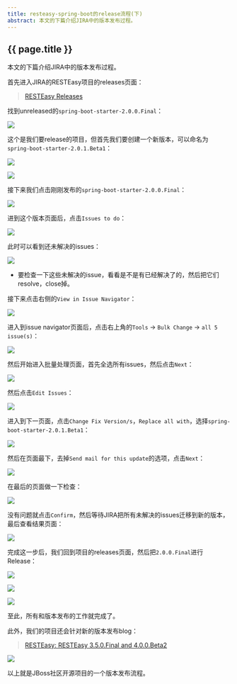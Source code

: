 ```yaml
---
title: resteasy-spring-boot的release流程(下)
abstract: 本文的下篇介绍JIRA中的版本发布过程。
---
```


## {{ page.title }}

本文的下篇介绍JIRA中的版本发布过程。

首先进入JIRA的RESTEasy项目的releases页面：

> [RESTEasy Releases](https://issues.jboss.org/projects/RESTEASY?selectedItem=com.atlassian.jira.jira-projects-plugin%3Arelease-page&status=released-unreleased)

找到unreleased的`spring-boot-starter-2.0.0.Final`：

![](https://raw.githubusercontent.com/liweinan/blogpicbackup/master/data/A182E717-0736-4E95-9380-1F3283331104.png)

这个是我们要release的项目，但首先我们要创建一个新版本，可以命名为`spring-boot-starter-2.0.1.Beta1`：

![](https://raw.githubusercontent.com/liweinan/blogpicbackup/master/data/9686531D-F2E2-43E6-AE2F-9683E772265E.png)

![](https://raw.githubusercontent.com/liweinan/blogpicbackup/master/data/9066B1EA-8828-4272-B53E-188EC9FD81FB.png)

接下来我们点击刚刚发布的`spring-boot-starter-2.0.0.Final`：

![](https://raw.githubusercontent.com/liweinan/blogpicbackup/master/data/B4A64DA9-DE7C-495C-9C08-0814330C5D97.png)

进到这个版本页面后，点击`Issues to do`：

![](https://raw.githubusercontent.com/liweinan/blogpicbackup/master/data/34718D7C-4755-4F8F-9032-4288F6E0C713.png)

此时可以看到还未解决的issues：

![](https://raw.githubusercontent.com/liweinan/blogpicbackup/master/data/5142B850-4CD2-4156-BE87-F9060FC27A97.png)

* 要检查一下这些未解决的issue，看看是不是有已经解决了的，然后把它们resolve，close掉。

接下来点击右侧的`View in Issue Navigator`：

![](https://raw.githubusercontent.com/liweinan/blogpicbackup/master/data/59A01484-3B16-4664-9945-ADDE50393041.png)

进入到issue navigator页面后，点击右上角的`Tools` -> `Bulk Change` -> `all 5 issue(s)`：

![](https://raw.githubusercontent.com/liweinan/blogpicbackup/master/data/5AEDE61C-35E8-489B-B16E-4EF5B5F4432A.png)

然后开始进入批量处理页面，首先全选所有issues，然后点击`Next`：

![](https://raw.githubusercontent.com/liweinan/blogpicbackup/master/data/0D7E1C44-43D7-45BE-B298-6A8449FC9214.png)

然后点击`Edit Issues`：

![](https://raw.githubusercontent.com/liweinan/blogpicbackup/master/data/F9BDDC84-E27A-4831-AA7F-8DE7C048622B.png)

进入到下一页面，点击`Change Fix Version/s`，`Replace all with`，选择`spring-boot-starter-2.0.1.Beta1`：

![](https://raw.githubusercontent.com/liweinan/blogpicbackup/master/data/29A3F083-AC5E-48B3-8BBA-73E417DA87C0.png)

然后在页面最下，去掉`Send mail for this update`的选项，点击`Next`：

![](https://raw.githubusercontent.com/liweinan/blogpicbackup/master/data/AF9D82F9-870D-4FF5-875B-B0F444DF6D19.png)

在最后的页面做一下检查：

![](https://raw.githubusercontent.com/liweinan/blogpicbackup/master/data/7CEB7246-2211-40E4-BA63-283072ACD541.png)

没有问题就点击`Confirm`，然后等待JIRA把所有未解决的issues迁移到新的版本，最后查看结果页面：

![](https://raw.githubusercontent.com/liweinan/blogpicbackup/master/data/EE7E39E0-F4FD-4D5A-8E40-22D9AE5D5077.png)

完成这一步后，我们回到项目的releases页面，然后把`2.0.0.Final`进行Release：

![](https://raw.githubusercontent.com/liweinan/blogpicbackup/master/data/15A68DE5-A5D9-4BA6-80DA-EBFE78CB000C.png)

![](https://raw.githubusercontent.com/liweinan/blogpicbackup/master/data/9D16FDBC-D5F6-484D-A53A-4BE1AD5E1443.png)

![](https://raw.githubusercontent.com/liweinan/blogpicbackup/master/data/062FC839-5121-4BB0-971F-E11CED94EBF9.png)

至此，所有和版本发布的工作就完成了。

此外，我们的项目还会针对新的版本发布blog：

> [RESTEasy:  RESTEasy 3.5.0.Final and 4.0.0.Beta2](https://developer.jboss.org/en/resteasy/blog/2018/02/22/resteasy-350final-and-400beta2)

![](https://raw.githubusercontent.com/liweinan/blogpicbackup/master/data/C11EF179-43BE-4EEB-95F4-465F55760D4F.png)

以上就是JBoss社区开源项目的一个版本发布流程。
